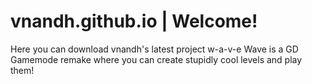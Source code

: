 # vnandh.github.io | Welcome!
Here you can download vnandh's latest project
w-a-v-e
Wave is a GD Gamemode remake where you can create stupidly cool levels and play them!


